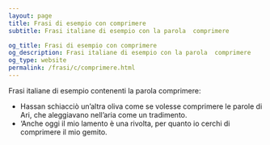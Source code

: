 ```yaml
---
layout: page
title: Frasi di esempio con comprimere 
subtitle: Frasi italiane di esempio con la parola  comprimere

og_title: Frasi di esempio con comprimere 
og_description: Frasi italiane di esempio con la parola  comprimere
og_type: website
permalink: /frasi/c/comprimere.html
---
```


Frasi italiane di esempio contenenti la parola comprimere:


- Hassan schiacciò un’altra oliva come se volesse comprimere le parole di Ari, che aleggiavano nell’aria come un tradimento.
- ‘Anche oggi il mio lamento è una rivolta, per quanto io cerchi di comprimere il mio gemito.
